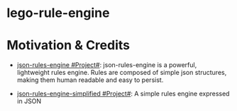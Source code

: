 # lego-rule-engine

# Motivation & Credits

- [json-rules-engine #Project#](https://github.com/CacheControl/json-rules-engine): json-rules-engine is a powerful, lightweight rules engine. Rules are composed of simple json structures, making them human readable and easy to persist.

- [json-rules-engine-simplified #Project#](https://github.com/RxNT/json-rules-engine-simplified): A simple rules engine expressed in JSON
